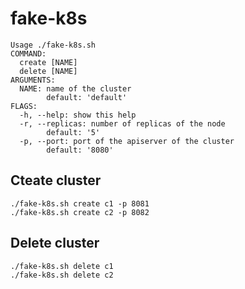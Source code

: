 # fake-k8s

``` console
Usage ./fake-k8s.sh
COMMAND:
  create [NAME]
  delete [NAME]
ARGUMENTS:
  NAME: name of the cluster
        default: 'default'
FLAGS:
  -h, --help: show this help
  -r, --replicas: number of replicas of the node
        default: '5'
  -p, --port: port of the apiserver of the cluster
        default: '8080'
```

## Cteate cluster
``` console
./fake-k8s.sh create c1 -p 8081
./fake-k8s.sh create c2 -p 8082
```

## Delete cluster

``` console
./fake-k8s.sh delete c1
./fake-k8s.sh delete c2
```
